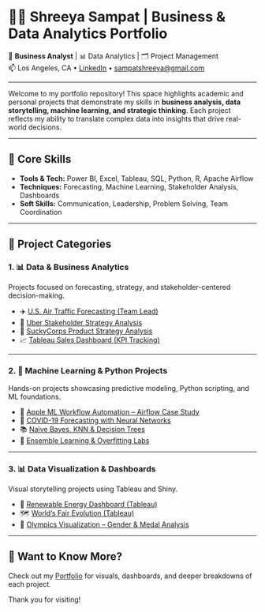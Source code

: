 # 👩‍💼 Shreeya Sampat | Business & Data Analytics Portfolio

📍 **Business Analyst** | 📊 Data Analytics | 🗂️ Project Management  
📫 Los Angeles, CA • [LinkedIn](https://www.linkedin.com/in/shreeyasampat) • sampatshreeya@gmail.com  

---

Welcome to my portfolio repository! This space highlights academic and personal projects that demonstrate my skills in **business analysis, data storytelling, machine learning, and strategic thinking**. Each project reflects my ability to translate complex data into insights that drive real-world decisions.

---

## 🧠 Core Skills

- **Tools & Tech:** Power BI, Excel, Tableau, SQL, Python, R, Apache Airflow  
- **Techniques:** Forecasting, Machine Learning, Stakeholder Analysis, Dashboards  
- **Soft Skills:** Communication, Leadership, Problem Solving, Team Coordination

---

## 📁 Project Categories

### 1. 📊 Data & Business Analytics
Projects focused on forecasting, strategy, and stakeholder-centered decision-making.

- ✈️ [U.S. Air Traffic Forecasting (Team Lead)](./us-air-traffic-forecasting)  
- 🚖 [Uber Stakeholder Strategy Analysis](./uber-stakeholder-strategy)  
- 🤖 [SuckyCorps Product Strategy Analysis](./suckycorps-product-strategy)  
- 📈 [Tableau Sales Dashboard (KPI Tracking)](./tableau-sales-dashboard)

---

### 2. 🧠 Machine Learning & Python Projects
Hands-on projects showcasing predictive modeling, Python scripting, and ML foundations.

- 🍏 [Apple ML Workflow Automation – Airflow Case Study](./apple-airflow-case-study)
- 🧠 [COVID-19 Forecasting with Neural Networks](./covid19-neural-network)  
- 📚 [Naïve Bayes, KNN & Decision Trees](./ml-classification-models)  
- 🌲 [Ensemble Learning & Overfitting Labs](./ensemble-learning-overfitting)  

---

### 3. 📊 Data Visualization & Dashboards
Visual storytelling projects using Tableau and Shiny.

- 🌿 [Renewable Energy Dashboard (Tableau)](./renewable-energy-dashboard)  
- 🗺️ [World’s Fair Evolution (Tableau)](./worlds-fair-tableau-dashboard)  
- 🥇 [Olympics Visualization – Gender & Medal Analysis](./olympics-visualization-shiny)

---

## 📌 Want to Know More?

Check out my [Portfolio](https://transparent-rook-33b.notion.site/Hey-I-m-Shreeya-Sampat-1c1c4f21290c80a7a02ef878ea11233c) for visuals, dashboards, and deeper breakdowns of each project.

Thank you for visiting!
